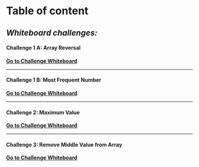 # Table of content

## *Whiteboard challenges:*

#### Challenge 1 A: Array Reversal
[**Go to Challenge Whiteboard**](whiteboard-challenges/ArrayReversal.jpg)

---


#### Challenge 1 B: Most Frequent Number
[**Go to Challenge Whiteboard**](whiteboard-challenges/MostFreqNumber.jpg)

---


#### Challenge 2: Maximum Value
[**Go to Challenge Whiteboard**](whiteboard-challenges/MaximumValue.jpg)

---


#### Challenge 3: Remove Middle Value from Array
[**Go to Challenge Whiteboard**](whiteboard-challenges/RemoveMiddleValue.jpg)